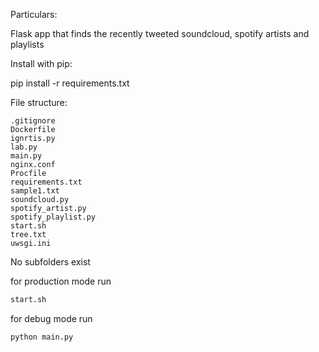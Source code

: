 Particulars:

Flask app that finds the recently tweeted soundcloud, spotify artists and playlists <modify and add if needed>

Install with pip:

pip install -r requirements.txt

File structure:

    .gitignore
    Dockerfile
    ignrtis.py
    lab.py
    main.py
    nginx.conf
    Procfile
    requirements.txt
    sample1.txt
    soundcloud.py
    spotify_artist.py
    spotify_playlist.py
    start.sh
    tree.txt
    uwsgi.ini
    
No subfolders exist 

for production mode run 
```sh
start.sh
```

for debug mode run 
```shell
python main.py
```
